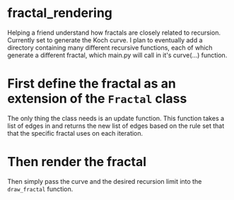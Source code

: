 # fractal_rendering
Helping a friend understand how fractals are closely related to recursion. Currently set to generate the Koch curve. I plan to eventually add a directory containing many different recursive functions, each of which generate a different fractal, which main.py will call in it's curve(...) function. 

# First define the fractal as an extension of the `Fractal` class
The only thing the class needs is an update function. This function takes a list of edges in and returns the new list of edges based on the rule set that that the specific fractal uses on each iteration.

# Then render the fractal
Then simply pass the curve and the desired recursion limit into the `draw_fractal` function.